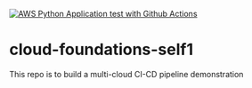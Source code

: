 [![AWS Python Application test with Github Actions](https://github.com/farmanaug91/cloud-foundations-self1/actions/workflows/aws_c9_main.yml/badge.svg)](https://github.com/farmanaug91/cloud-foundations-self1/actions/workflows/aws_c9_main.yml)

# cloud-foundations-self1
This repo is to build a multi-cloud CI-CD pipeline demonstration
